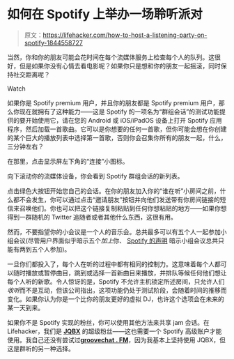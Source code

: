 # 如何在 Spotify 上举办一场聆听派对

> 原文：<https://lifehacker.com/how-to-host-a-listening-party-on-spotify-1844558727>

当然，你和你的朋友可能会花时间在每个流媒体服务上检查每个人的队列。这很好，但是如果你没有心情去看电影呢？如果你只是想和你的朋友一起摇滚，同时保持社交距离呢？

Watch

如果你是 Spotify premium 用户，并且你的朋友都是 Spotify premium 用户，那么你现在就拥有了这种能力——这是 Spotify 的一项名为“群组会话”的测试功能提供的要开始使用它，请在您的 Android 或 iOS/iPadOS 设备上打开 Spotify 应用程序，然后加载一首歌曲。它可以是你想要的任何一首歌，但你可能会想在你创建的某个巨大的播放列表中选择第一首歌，否则你会召集你所有的朋友一起，什么，三分钟左右？

在那里，点击显示屏左下角的“连接”小图标。

向下滚动你的流媒体设备，你会看到 Spotify 群组会话的新列表。

点击绿色大按钮开始您自己的会话。在你的朋友加入你的“谁在听”小房间之前，什么都不会发生，你可以通过点击“邀请朋友”按钮并向他们发送带有你房间链接的短信来召唤他们。你也可以把这个链接复制粘贴到任何你想粘贴的地方——如果你想得到一群随机的 Twitter 追随者或者其他什么东西，这很有用。

然而，不要指望你的小会议是一个人的音乐会。总共最多可以有五个人一起参加小组会议(尽管用户界面似乎暗示五个*加上*你、 [Spotify 的声明](https://newsroom.spotify.com/2020-07-28/your-squad-can-now-stream-simultaneously-using-spotifys-group-session-beta) 暗示小组会议总共只能有两到五个人参加)。

一旦你们都投入了，每个人在听的过程中都有相同的控制力。这意味着每个人都可以随时播放或暂停曲目，跳到或选择一首新曲目来播放，并排队等候任何他们想让每个人听的新歌。令人惊讶的是，Spotify 不允许主机锁定所述房间，只允许人们*收听*而不是互动，但该公司指出，这项功能仍处于测试阶段，会随着时间的推移而变化。如果你认为你是一个比你的朋友更好的虚拟 DJ，也许这个选项会在未来的某一天到来。

如果你不是 Spotify 实现的粉丝，你可以使用其他方法来共享 jam 会话。在 Lifehacker，我们是 [**JQBX**](https://www.jqbx.fm) 的超级粉丝——这也需要一个 Spotify 高级账户才能使用。我自己还没有尝试过[**groovechat . FM**](https://groovechat.fm)，因为我基本上坚持使用 JQBX，但这是群听的另一种选择。